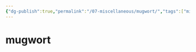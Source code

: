 ```yaml
---
{"dg-publish":true,"permalink":"/07-miscellaneous/mugwort/","tags":["misc","plants","drugs"],"created":"2024-12-27T15:00:20.326-06:00","updated":"2024-12-27T15:03:59.087-06:00"}
---
```


# mugwort
